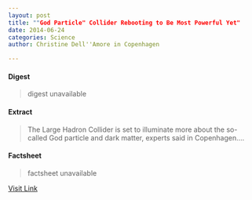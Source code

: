 ```yaml
---
layout: post
title: ""God Particle" Collider Rebooting to Be Most Powerful Yet"
date: 2014-06-24
categories: Science
author: Christine Dell''Amore in Copenhagen

---
```



#### Digest
>digest unavailable

#### Extract
>The Large Hadron Collider is set to illuminate more about the so-called God particle and dark matter, experts said in Copenhagen....

#### Factsheet
>factsheet unavailable

[Visit Link](http://feeds.nationalgeographic.com/~r/ng/News/News_Main/~3/e-HUfZFFOcc/story01.htm)


